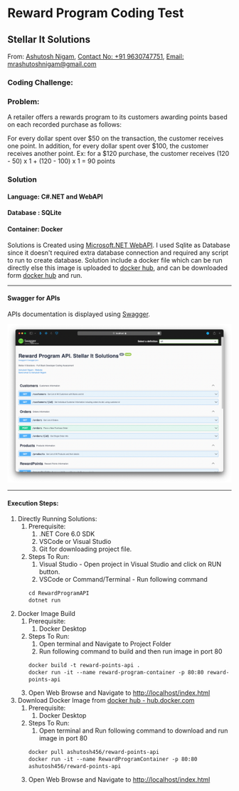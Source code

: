# Reward Program Coding Test
## Stellar It Solutions
From: [Ashutosh Nigam](https://www.ashutoshnigam.in),
[Contact No: +91 9630747751](callto:+919630747751),
[Email: mrashutoshnigam@gmail.com](emailto:mrashutoshnigam@gmail.com)
### Coding Challenge:
### Problem:
A retailer offers a rewards program to its customers awarding points based on each recorded purchase as follows:

For every dollar spent over $50 on the transaction, the customer receives one point.
In addition, for every dollar spent over $100, the customer receives another point.
Ex: for a $120 purchase, the customer receives
(120 - 50) x 1 + (120 - 100) x 1 = 90 points

### Solution
#### Language: C#.NET and WebAPI
#### Database : SQLite
#### Container: Docker
Solutions is Created using [Microsoft.NET WebAPI](https://dotnet.microsoft.com/en-us/apps/aspnet/apis). I used Sqlite as Database since it doesn't required extra database connection and required any script to run to create database.
Solution include a docker file which can be run directly else this image is uploaded to [docker hub](hub.docker.com), and can be downloaded form [docker hub](hub.docker.com) and run.

---
#### Swagger for APIs
APIs documentation is displayed using [Swagger](https://swagger.io).

![Swagger](./AdditionalContent/swagger.png "API Swagger")

---

#### Execution Steps:
1. Directly Running Solutions: 
   1. Prerequisite: 
      1. .NET Core 6.0 SDK
      2. VSCode or Visual Studio
      3. Git for downloading project file.
   2. Steps To Run:
      1. Visual Studio - Open project in Visual Studio and click on RUN button. 
      2. VSCode or Command/Terminal - Run following command
      ```shell
      cd RewardProgramAPI
      dotnet run
      ```
2. Docker Image Build
   1. Prerequisite: 
      1. Docker Desktop
   2. Steps To Run:
      1. Open terminal and Navigate to Project Folder
      2. Run following command to build and then run image in port 80
      ```shell
      docker build -t reward-points-api .
      docker run -it --name reward-program-container -p 80:80 reward-points-api 
      ```
   3. Open Web Browse and Navigate to [http://localhost/index.html](http://localhost/index.html)
3. Download Docker Image from [docker hub - hub.docker.com](hub.docker.com) 
    1. Prerequisite:
        1. Docker Desktop
    2. Steps To Run:
        1. Open terminal and Run following command to download and run image in port 80
       ```shell
       docker pull ashutosh456/reward-points-api
       docker run -it --name RewardProgramContainer -p 80:80 ashutosh456/reward-points-api
       ```
    3. Open Web Browse and Navigate to [http://localhost/index.html](http://localhost/index.html)

